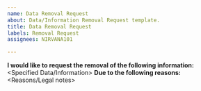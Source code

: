 ```yaml
---
name: Data Removal Request
about: Data/Information Removal Request template.
title: Data Removal Request
labels: Removal Request
assignees: NIRVANA101

---
```


**I would like to request the removal of the following information:**
<Specified Data/Information>
**Due to the following reasons:**
<Reasons/Legal notes>
